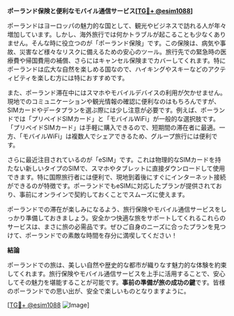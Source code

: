 **ポーランド保険と便利なモバイル通信サービス[[TG💪+ @esim1088](https://t.me/s/esim1088)]**

ポーランドはヨーロッパの魅力的な国として、観光やビジネスで訪れる人が年々増加しています。しかし、海外旅行では何かトラブルが起こることも少なくありません。そんな時に役立つのが「ポーランド保険」です。この保険は、病気や事故、災害など様々なリスクに備えるための安心のツール。旅行先での緊急時の医療費や帰国費用の補償、さらにはキャンセル保険までカバーしてくれます。特にポーランドは広大な自然を楽しめる国なので、ハイキングやスキーなどのアクティビティを楽しむ方には特におすすめです。

また、ポーランド滞在中にはスマホやモバイルデバイスの利用が欠かせません。現地でのコミュニケーションや観光情報の確認に便利なのはもちろんですが、SIMカードやデータプランを選ぶ際には少し注意が必要です。例えば、ポーランドでは「プリペイドSIMカード」と「モバイルWiFi」が一般的な選択肢です。「プリペイドSIMカード」は手軽に購入できるので、短期間の滞在者に最適。一方、「モバイルWiFi」は複数人でシェアできるため、グループ旅行には便利です。

さらに最近注目されているのが「eSIM」です。これは物理的なSIMカードを持たない新しいタイプのSIMで、スマホやタブレットに直接ダウンロードして使用できます。特に国際旅行者には便利で、現地到着後にすぐにインターネット接続ができるのが特徴です。ポーランドでもeSIMに対応したプランが提供されており、事前にオンラインで契約しておくことでスムーズに使えます。

ポーランドでの滞在が楽しみになるよう、旅行保険やモバイル通信サービスをしっかり準備しておきましょう。安全かつ快適な旅をサポートしてくれるこれらのサービスは、まさに旅の必需品です。ぜひご自身のニーズに合ったプランを見つけて、ポーランドでの素敵な時間を存分に満喫してください！

**結論**

ポーランドでの旅は、美しい自然や歴史的な都市が織りなす魅力的な体験を約束してくれます。旅行保険やモバイル通信サービスを上手に活用することで、安心してその魅力を堪能することが可能です。**事前の準備が旅の成功の鍵**です。皆様のポーランドでの思い出が、安全で楽しいものとなりますように。

[[TG💪+ @esim1088](https://t.me/s/esim1088) ![Image](https://i.postimg.cc/Y0z9fWf4/image.png)]